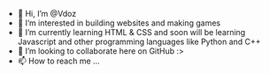 - 👋 Hi, I’m @Vdoz
- 👀 I’m interested in building websites and making games
- 🌱 I’m currently learning HTML & CSS and soon will be learning Javascript and other programming languages like Python and C++
- 💞️ I’m looking to collaborate here on GitHub :>
- 📫 How to reach me ...

<!---
Vdoz/Vdoz is a ✨ special ✨ repository because its `README.md` (this file) appears on your GitHub profile.
You can click the Preview link to take a look at your changes.
--->
